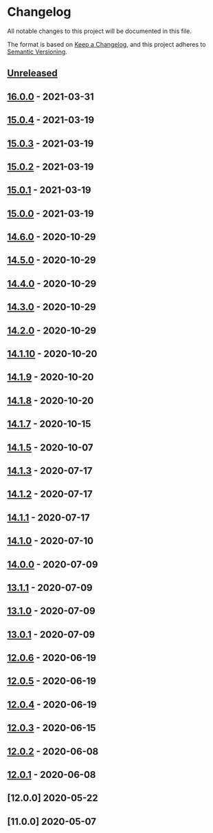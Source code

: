 # Changelog

All notable changes to this project will be documented in this file.

The format is based on [Keep a Changelog](https://keepachangelog.com/en/1.0.0/),
and this project adheres to [Semantic Versioning](https://semver.org/spec/v2.0.0.html).



## [Unreleased]

## [16.0.0] - 2021-03-31

## [15.0.4] - 2021-03-19

## [15.0.3] - 2021-03-19

## [15.0.2] - 2021-03-19

## [15.0.1] - 2021-03-19

## [15.0.0] - 2021-03-19

## [14.6.0] - 2020-10-29

## [14.5.0] - 2020-10-29

## [14.4.0] - 2020-10-29

## [14.3.0] - 2020-10-29

## [14.2.0] - 2020-10-29

## [14.1.10] - 2020-10-20

## [14.1.9] - 2020-10-20

## [14.1.8] - 2020-10-20

## [14.1.7] - 2020-10-15

## [14.1.5] - 2020-10-07

## [14.1.3] - 2020-07-17

## [14.1.2] - 2020-07-17

## [14.1.1] - 2020-07-17

## [14.1.0] - 2020-07-10

## [14.0.0] - 2020-07-09

## [13.1.1] - 2020-07-09

## [13.1.0] - 2020-07-09

## [13.0.1] - 2020-07-09

## [12.0.6] - 2020-06-19

## [12.0.5] - 2020-06-19

## [12.0.4] - 2020-06-19

## [12.0.3] - 2020-06-15

## [12.0.2] - 2020-06-08

## [12.0.1] - 2020-06-08

## [12.0.0] 2020-05-22


## [11.0.0] 2020-05-07




[Unreleased]: https://github.com/ubergesundheit/test-gh-workflows/compare/v16.0.0...HEAD
[16.0.0]: https://github.com/ubergesundheit/test-gh-workflows/compare/v15.0.4...v16.0.0
[15.0.4]: https://github.com/ubergesundheit/test-gh-workflows/compare/v15.0.3...v15.0.4
[15.0.3]: https://github.com/ubergesundheit/test-gh-workflows/compare/v15.0.2...v15.0.3
[15.0.2]: https://github.com/ubergesundheit/test-gh-workflows/compare/v15.0.1...v15.0.2
[15.0.1]: https://github.com/ubergesundheit/test-gh-workflows/compare/v15.0.0...v15.0.1
[15.0.0]: https://github.com/ubergesundheit/test-gh-workflows/compare/v14.6.0...v15.0.0
[14.6.0]: https://github.com/kopiczko/test-gh-workflows/compare/v14.5.0...v14.6.0
[14.5.0]: https://github.com/kopiczko/test-gh-workflows/compare/v14.4.0...v14.5.0
[14.4.0]: https://github.com/kopiczko/test-gh-workflows/compare/v14.3.0...v14.4.0
[14.3.0]: https://github.com/kopiczko/test-gh-workflows/compare/v14.2.0...v14.3.0
[14.2.0]: https://github.com/kopiczko/test-gh-workflows/compare/v14.1.10...v14.2.0
[14.1.10]: https://github.com/kopiczko/test-gh-workflows/compare/v14.1.9...v14.1.10
[14.1.9]: https://github.com/kopiczko/test-gh-workflows/compare/v14.1.8...v14.1.9
[14.1.8]: https://github.com/kopiczko/test-gh-workflows/compare/v14.1.7...v14.1.8
[14.1.7]: https://github.com/kopiczko/test-gh-workflows/compare/v14.1.5...v14.1.7
[14.1.5]: https://github.com/kopiczko/test-gh-workflows/compare/v14.1.3...v14.1.5
[14.1.3]: https://github.com/kopiczko/test-gh-workflows/compare/v14.1.2...v14.1.3
[14.1.2]: https://github.com/kopiczko/test-gh-workflows/compare/v14.1.1...v14.1.2
[14.1.1]: https://github.com/kopiczko/test-gh-workflows/compare/v14.1.0...v14.1.1
[14.1.0]: https://github.com/kopiczko/test-gh-workflows/compare/v14.0.0...v14.1.0
[14.0.0]: https://github.com/kopiczko/test-gh-workflows/compare/v13.1.1...v14.0.0
[13.1.1]: https://github.com/kopiczko/test-gh-workflows/compare/v13.1.0...v13.1.1
[13.1.0]: https://github.com/kopiczko/test-gh-workflows/compare/v13.0.1...v13.1.0
[13.0.1]: https://github.com/kopiczko/test-gh-workflows/compare/v12.0.6...v13.0.1
[12.0.6]: https://github.com/kopiczko/test-gh-workflows/compare/v12.0.5...v12.0.6
[12.0.5]: https://github.com/kopiczko/test-gh-workflows/compare/v12.0.4...v12.0.5
[12.0.4]: https://github.com/kopiczko/test-gh-workflows/compare/v12.0.3...v12.0.4
[12.0.3]: https://github.com/kopiczko/test-gh-workflows/compare/v12.0.2...v12.0.3
[12.0.2]: https://github.com/kopiczko/test-gh-workflows/compare/v12.0.1...v12.0.2
[12.0.1]: https://github.com/kopiczko/test-gh-workflows/releases/tag/v12.0.1